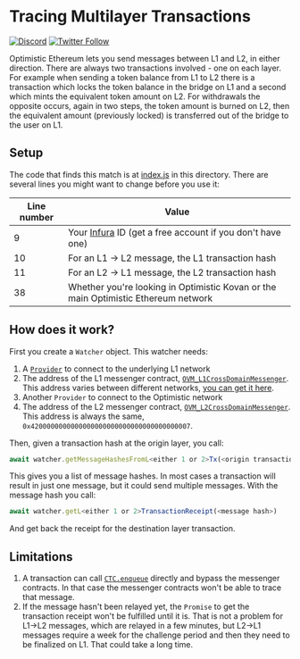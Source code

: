 # Tracing Multilayer Transactions

[![Discord](https://img.shields.io/discord/667044843901681675.svg?color=768AD4&label=discord&logo=https%3A%2F%2Fdiscordapp.com%2Fassets%2F8c9701b98ad4372b58f13fd9f65f966e.svg)](https://discord.com/channels/667044843901681675)
[![Twitter Follow](https://img.shields.io/twitter/follow/optimismPBC.svg?label=optimismPBC&style=social)](https://twitter.com/optimismPBC)

Optimistic Ethereum lets you send messages between L1 and L2, in either direction. There are always two transactions involved - one on each layer.
For example when sending a token balance from L1 to L2 there is a transaction which locks the token balance in the bridge on L1 and a 
second which mints the equivalent token amount on L2. For withdrawals the opposite occurs, again in two steps, the token 
amount is burned on L2, then the equivalent amount (previously locked) is transferred out of the bridge to the user on L1.


## Setup

The code that finds this match is at [index.js](index.js) in this directory. There
are several lines you might want to change before you use it:

| Line number | Value              |
| ----------- | ------------------ |
|           9 | Your [Infura](https://infura.io/) ID (get a free account if you don't have one) |
|          10 | For an L1 -> L2 message, the L1 transaction hash |
|          11 | For an L2 -> L1 message, the L2 transaction hash |
|          38 | Whether you're looking in Optimistic Kovan or the main Optimistic Ethereum network |

## How does it work?

First you create a `Watcher` object. This watcher needs:

1. A [`Provider`](https://docs.ethers.io/v5/api/providers/) to connect to the
   underlying L1 network
1. The address of the L1 messenger contract, 
   [`OVM_L1CrossDomainMessenger`](https://community.optimism.io/docs/protocol/protocol.html#ovm-l1crossdomainmessenger). This address varies between
   different networks, [you can get it 
   here](https://github.com/ethereum-optimism/optimism/tree/develop/packages/contracts/deployments).
1. Another `Provider` to connect to the Optimistic network
1. The address of the L2 messenger contract, 
   [`OVM_L2CrossDomainMessenger`](https://community.optimism.io/docs/protocol/protocol.html#ovm-l2crossdomainmessenger). This address is always the same,
   `0x4200000000000000000000000000000000000007`.

Then, given a transaction hash at the origin layer, you call:

```javascript
await watcher.getMessageHashesFromL<either 1 or 2>Tx(<origin transaction hash>)
```

This gives you a list of message hashes. In most cases a transaction will result
in just one message, but it could send multiple messages. With the message hash
you call:

```javascript
await watcher.getL<either 1 or 2>TransactionReceipt(<message hash>)
```

And get back the receipt for the destination layer transaction.


## Limitations

1. A transaction can call [`CTC.enqueue`](https://github.com/ethereum-optimism/optimism/blob/796dbda597bf249cf31dfe4feb026c9968e26aaf/packages/contracts/contracts/optimistic-ethereum/OVM/chain/OVM_CanonicalTransactionChain.sol#L252)
   directly and bypass the messenger contracts. In that case the messenger
   contracts won't be able to trace that message.
2. If the message hasn't been relayed yet, the `Promise` to get the transaction
   receipt won't be fulfilled until it is. That is not a problem for L1->L2
   messages, which are relayed in a few minutes, but L2->L1 messages require 
   a week for the challenge period and then they need to be finalized on L1.
   That could take a long time.
